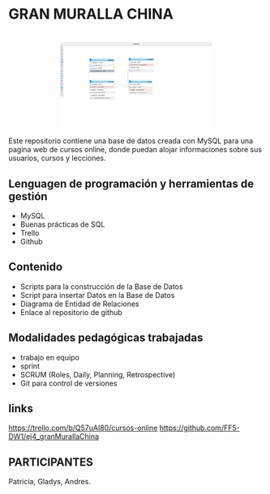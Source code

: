 # GRAN MURALLA CHINA

# <div>

<p style = 'text-align:center;'>
<img src="./image/imagen.png" alt="Todo Lista" width="300px">
</p>
</div>

Este repositorio contiene una base de datos creada con MySQL para una pagina web de cursos online, donde puedan alojar informaciones sobre sus usuarios, cursos y lecciones.

## Lenguagen de programación y herramientas de gestión

- MySQL
- Buenas prácticas de SQL
- Trello
- Github

## Contenido
- Scripts para la construcción de la Base de Datos
- Script para insertar Datos en la Base de Datos
- Diagrama de Entidad de Relaciones
- Enlace al repositorio de github

## Modalidades pedagógicas trabajadas

- trabajo en equipo
- sprint
- SCRUM (Roles, Daily, Planning, Retrospective)
- Git para control de versiones

## links

https://trello.com/b/Q57uAI80/cursos-online
https://github.com/FF5-DW1/ej4_granMurallaChina


## PARTICIPANTES

Patricia, Gladys, Andres.




